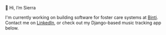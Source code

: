 👋 Hi, I’m Sierra

I'm currently working on building software for foster care systems at [Binti](www.binti.com). Contact me on [LinkedIn](https://www.linkedin.com/in/sierrageg/), or check out my Django-based music tracking app below.


<!---
sierracodes/sierracodes is a ✨ special ✨ repository because its `README.md` (this file) appears on your GitHub profile.
You can click the Preview link to take a look at your changes.
--->
